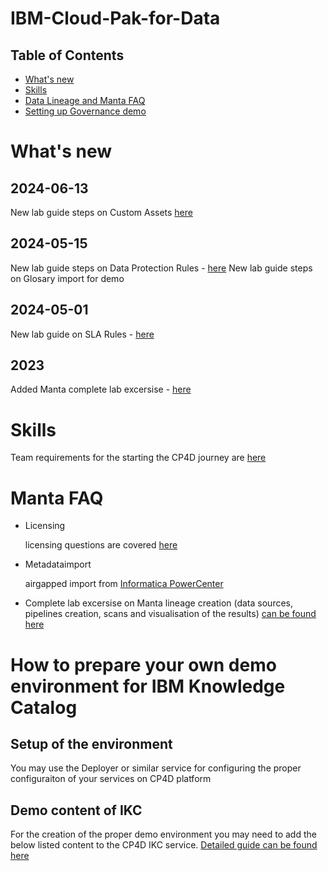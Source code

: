 # IBM-Cloud-Pak-for-Data

## Table of Contents

- [What's new](#whats-new)
- [Skills](#skills)
- [Data Lineage and Manta FAQ](#manta-faq)
- [Setting up Governance demo](#how-to-prepare-your-own-demo-environment-for-ibm-knowledge-catalog)

# What's new

## 2024-06-13

New lab guide steps on Custom Assets [here](/Setup%20WKC%20demo%20environment/Custom%20assets%20and%20Relationship%20graph/Custom_assets_UI_operations.md)

## 2024-05-15

New lab guide steps on Data Protection Rules - [here](/Setup%20WKC%20demo%20environment/Data%20Protection%20Rules/Data_protection_rules.md)
New lab guide steps on Glosary import for demo

## 2024-05-01

New lab guide on SLA Rules - [here](/Setup%20WKC%20demo%20environment/SLA%20Rules/sla_rules_creation.md)

## 2023

Added Manta complete lab excersise - [here](/Data%20Lineage/Data_Lineage_lab_exercise.md)

# Skills

Team requirements for the starting the CP4D journey are [here](/Requirements/skills_requirements.md)

# Manta FAQ

- Licensing

  licensing questions are covered [here](/Data%20Lineage/Licensing.md)

- Metadataimport

  airgapped import from [Informatica PowerCenter](/Data%20Lineage/Metadata%20Import/InformaticaPowerCenter.md)

- Complete lab excersise on Manta lineage creation (data sources, pipelines creation, scans and visualisation of the results) [can be found here](/Data%20Lineage/Data_Lineage_lab_exercise.md)

# How to prepare your own demo environment for IBM Knowledge Catalog

## Setup of the environment

You may use the Deployer or similar service for configuring the proper configuraiton of your services on CP4D platform

## Demo content of IKC

For the creation of the proper demo environment you may need to add the below listed content to the CP4D IKC service. [Detailed guide can be found here](/Setup%20WKC%20demo%20environment/WKC_demo_setup_general_steps.md)

